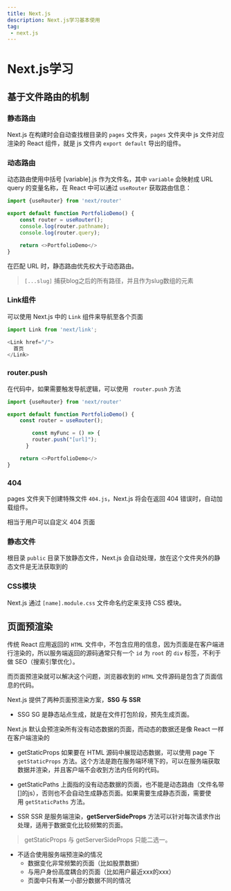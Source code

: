 ```yaml
---
title: Next.js
description: Next.js学习基本使用
tag: 
 - next.js
---
```


# Next.js学习

## 基于文件路由的机制

### 静态路由

Next.js 在构建时会自动查找根目录的 `pages` 文件夹，`pages` 文件夹中 js 文件对应渲染的 React 组件，就是 js 文件内 `export default` 导出的组件。

### 动态路由

动态路由使用中括号 [variable].js 作为文件名，其中 `variable` 会映射成 URL query 的变量名称，在 React 中可以通过 `useRouter` 获取路由信息：
```js
import {useRouter} from 'next/router'

export default function PortfolioDemo() {
    const router = useRouter();
    console.log(router.pathname);
    console.log(router.query);

    return <>PortfolioDemo</>
}
```

在匹配 URL 时，静态路由优先权大于动态路由。

> `[...slug]` 捕获blog之后的所有路径，并且作为slug数组的元素

### Link组件

可以使用 Next.js 中的 `Link` 组件来导航至各个页面
```js
import Link from 'next/link';

<Link href="/">
  首页
</Link>
```

### router.push

在代码中，如果需要触发导航逻辑，可以使用 ` router.push` 方法
```js
import {useRouter} from 'next/router'

export default function PortfolioDemo() {
    const router = useRouter();

		const myFunc = () => {
	    router.push("[url]");
	  }

    return <>PortfolioDemo</>
}
```

### 404

pages 文件夹下创建特殊文件 `404.js`，Next.js 将会在返回 404 错误时，自动加载组件。

相当于用户可以自定义 404 页面

### 静态文件

根目录 `public` 目录下放静态文件，Next.js 会自动处理，放在这个文件夹外的静态文件是无法获取到的

### CSS模块

Next.js 通过 `[name].module.css` 文件命名约定来支持 CSS 模块。


## 页面预渲染

传统 React 应用返回的 `HTML` 文件中，不包含应用的信息，因为页面是在客户端进行渲染的，所以服务端返回的源码通常只有一个 `id` 为 `root` 的 `div` 标签，不利于做 SEO（搜索引擎优化）。

而页面预渲染就可以解决这个问题，浏览器收到的 `HTML` 文件源码是包含了页面信息的代码。

Next.js 提供了两种页面预渲染方案，**SSG 与 SSR**

+ SSG
SG 是静态站点生成，就是在文件打包阶段，预先生成页面。

Next.js 默认会预渲染所有没有动态数据的页面，而动态的数据还是像 React 一样在客户端渲染的

  + getStaticProps
    如果要在 HTML 源码中展现动态数据，可以使用 page 下 `getStaticProps` 方法。这个方法是跑在服务端环境下的，可以在服务端获取数据并渲染，并且客户端不会收到方法内任何的代码。
  + getStaticPaths
    上面指的没有动态数据的页面，也不能是动态路由（文件名带[]的js），否则也不会自动生成静态页面。如果需要生成静态页面，需要使用 `getStaticPaths` 方法。

+ SSR
SSR 是服务端渲染，**getServerSideProps** 方法可以针对每次请求作出处理，适用于数据变化比较频繁的页面。
> getStaticProps 与 getServerSideProps 只能二选一。

+ 不适合使用服务端预渲染的情况
  + 数据变化非常频繁的页面（比如股票数据）
  + 与用户身份高度耦合的页面（比如用户最近xxx的xxx）
  + 页面中只有某一小部分数据不同的情况

